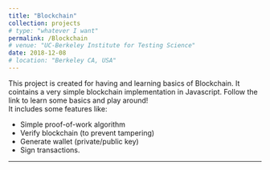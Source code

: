 ```yaml
---
title: "Blockchain"
collection: projects
# type: "whatever I want"
permalink: /Blockchain
# venue: "UC-Berkeley Institute for Testing Science"
date: 2018-12-08
# location: "Berkeley CA, USA"
---
```

This project is  created for having and learning basics of Blockchain. It cointains a very simple blockchain implementation in Javascript. Follow the link to learn some basics and play around! \
It includes some features like:
* Simple proof-of-work algorithm
* Verify blockchain (to prevent tampering)
* Generate wallet (private/public key)
* Sign transactions. 

----